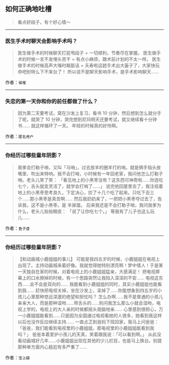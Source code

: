 ## 如何正确地吐槽

> 看点好段子，有个好心情～


 
---

### 医生手术时聊天会影响手术吗？

> 医生做手术的时候聊天打屁甩段子 = 一切顺利，节奏尽在掌握。
> 医生做手术的时候一言不发埋头苦干 = 有点小麻烦，跟术前计划的不太一样。
> 医生做手术的时候高声大嗓时飙脏话 = 夭寿啦这趟手术出大篓子了，大家快玩命吧别特么下不来台了！
> 所以说不是聊天影响手术，是手术影响聊天……


作者：`侯傕`

---

### 失恋的第一天你和你的前任都做了什么？

> 因为第二天要考试，窝在沙发上复习，看书 10 分钟，然后想到怎么就分手了呢，就哭了 10 分钟，哭完想到尼玛明天还要考试，就又继续看十分钟书……
> 就这样循环了一天。
> 年轻的时候真的好怜啊。


作者：`匿名用户`

---

### 你经历过哪些童年阴影？

> 我爹会打勒子哨，又叫「马哨」，过去放羊的圈羊打的哨。就是俩手指头放嘴里、吹出来特响。我不会打哨，小时候有一年回老家，我问他怎么打勒子哨。老头儿笑了笑：
> 「看见地上的小黑枣没有？这东西可神奇啦……你连吃七个，舌头就变灵活了，就学会打哨了……」
> 说完他回屋里去了，我注视着地上的小黑枣思考良久，下定决心，捡了十几个吃了起来。只吃下去三个……那小黑枣是真苦啊……
> 然后我奶奶来了，一把把小黑枣夺过去了，告诉我，这不是小黑枣。是
> 羊屎蛋。
> 后来我还是不会打勒子哨，我问我爹为什么，老头儿抬抬眼皮：
> 「说了让你吃七个。」
> 等我有了儿子也这么玩儿……


作者：`鱼子虚`

---

### 你经历过哪些童年阴影？

> 【和动画城小鹿姐姐的事儿】
> 可能是我四五岁的时候，小鹿姐姐在电视上出现了。主持动画城来着好像。我就觉得她特别漂亮啊！梦中情人！于是某一天独自在家的时候，对着电视上的小鹿姐姐猛亲，大感满足！
> 把电视屏幕上的口水擦掉的时候，有一个思路突然让我陷入深深的不安……
> 电视这东西……会不会是双向的……
> 我能看到小鹿姐姐的同时，其实小鹿姐姐也能看到我……
> 赶快把电视关掉，坐在沙发上，呆掉了……你能想象到四五岁的小孩儿心里那种悠远深邃的绝望和担忧吗？
> 怎么办啊……我不是普通的小孩儿亲亲大人，而是那种湿吻……带舌头的……别问我怎么那么小就会湿吻，电视上学的，电视上的大人亲的时候都摇头晃脑地亲……
> 心里感到很担心，万一小鹿姐姐能看到……只是因为全国通过电视看她的人很多，她看到我这样以后也没作反应继续主持……
> 一直忐忑到爸妈下班回家，我马上问爸爸：「爸爸，我们能看到电视里的小鹿姐姐，那电视里的小鹿姐姐能看到我吗？」
> 爸爸本着爱护小孩儿的天真，笑着跟我说：「可以看到啊。」
> 从此没看动画城好几年……小鹿姐姐出现在其他的少儿栏目，也是马上换台。别提那种单方面内心尴尬有多严重了……


作者：`宝上越`